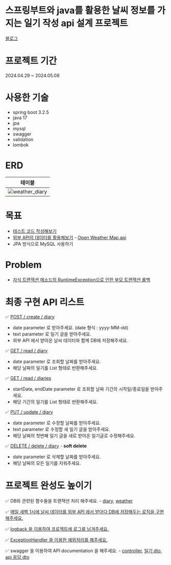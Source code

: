 # 스프링부트와 java를 활용한 날씨 정보를 가지는 일기 작성 api 설계 프로젝트

[블로그](https://velog.io/@yjj7819/series/%EB%82%A0%EC%94%A8-%EC%A0%95%EB%B3%B4%EB%A5%BC-%EA%B0%80%EC%A7%80%EB%8A%94-%EC%9D%BC%EA%B8%B0-%EC%9E%91%EC%84%B1-api-%EC%84%A4%EA%B3%84-%ED%94%84%EB%A1%9C%EC%A0%9D%ED%8A%B8)

# 프로젝트 기간

2024.04.29 ~ 2024.05.08

# 사용한 기술

- spring boot 3.2.5
- java 17
- jpa
- mysql
- swagger
- validation
- lombok

# ERD

|                                                        테이블                                                         |
|:------------------------------------------------------------------------------------------------------------------:|
| ![weather_diary](https://github.com/JinhwanB/WeatherDiaryPj/assets/123534245/b6cfcbbc-b2da-432e-aadb-748729f94d48) |

# 목표

- [테스트 코드 작성해보기](https://github.com/JinhwanB/WeatherDiaryPj/tree/main/src/test/java/com/jh/weatherdiarypj)
- [외부 API의 데이터를 활용해보기](https://github.com/JinhwanB/WeatherDiaryPj/blob/fbe6e50b968143e50ebedaa967f420eabf0c5008/src/main/java/com/jh/weatherdiarypj/weather/service/WeatherService.java#L67) - [Open Weather Map api](https://openweathermap.org/)
- JPA 방식으로 MySQL 사용하기

# Problem

- [자식 트랜잭션 메소드의 RuntimeException으로 인한 부모 트랜잭션 롤백](https://github.com/JinhwanB/WeatherDiaryPj/issues/1#issue-2270308074)

# 최종 구현 API 리스트

✅ [POST / create / diary](https://github.com/JinhwanB/WeatherDiaryPj/blob/fbe6e50b968143e50ebedaa967f420eabf0c5008/src/main/java/com/jh/weatherdiarypj/diary/controller/DiaryController.java#L49)

- date parameter 로 받아주세요. (date 형식 : yyyy-MM-dd)
- text parameter 로 일기 글을 받아주세요.
- 외부 API 에서 받아온 날씨 데이터와 함께 DB에 저장해주세요.

✅ [GET / read / diary](https://github.com/JinhwanB/WeatherDiaryPj/blob/fbe6e50b968143e50ebedaa967f420eabf0c5008/src/main/java/com/jh/weatherdiarypj/diary/controller/DiaryController.java#L115)

- date parameter 로 조회할 날짜를 받아주세요.
- 해당 날짜의 일기를 List 형태로 반환해주세요.

✅ [GET / read / diaries](https://github.com/JinhwanB/WeatherDiaryPj/blob/fbe6e50b968143e50ebedaa967f420eabf0c5008/src/main/java/com/jh/weatherdiarypj/diary/controller/DiaryController.java#L136)

- startDate, endDate parameter 로 조회할 날짜 기간의 시작일/종료일을 받아주세요.
- 해당 기간의 일기를 List 형태로 반환해주세요.

✅ [PUT / update / diary](https://github.com/JinhwanB/WeatherDiaryPj/blob/fbe6e50b968143e50ebedaa967f420eabf0c5008/src/main/java/com/jh/weatherdiarypj/diary/controller/DiaryController.java#L73)

- date parameter 로 수정할 날짜를 받아주세요.
- text parameter 로 수정할 새 일기 글을 받아주세요.
- 해당 날짜의 첫번째 일기 글을 새로 받아온 일기글로 수정해주세요.

✅ [DELETE / delete / diary](https://github.com/JinhwanB/WeatherDiaryPj/blob/fbe6e50b968143e50ebedaa967f420eabf0c5008/src/main/java/com/jh/weatherdiarypj/diary/controller/DiaryController.java#L94) -
**soft delete**

- date parameter 로 삭제할 날짜를 받아주세요.
- 해당 날짜의 모든 일기를 지워주세요.

# 프로젝트 완성도 높이기

✅ DB와 관련된 함수들을 트랜잭션 처리
해주세요. - [diary](https://github.com/JinhwanB/WeatherDiaryPj/blob/main/src/main/java/com/jh/weatherdiarypj/diary/service/DiaryService.java), [weather](https://github.com/JinhwanB/WeatherDiaryPj/blob/main/src/main/java/com/jh/weatherdiarypj/weather/service/WeatherService.java)

✅ [매일 새벽 1시에 날씨 데이터를 외부 API 에서 받아다 DB에 저장해두는 로직을 구현해주세요.](https://github.com/JinhwanB/WeatherDiaryPj/blob/fbe6e50b968143e50ebedaa967f420eabf0c5008/src/main/java/com/jh/weatherdiarypj/weather/service/WeatherService.java#L37)

✅ [logback 을 이용하여 프로젝트에 로그를 남겨주세요.](https://github.com/JinhwanB/WeatherDiaryPj/blob/main/src/main/resources/logback-spring.xml)

✅ [ExceptionHandler 을 이용한 예외처리를 해주세요.](https://github.com/JinhwanB/WeatherDiaryPj/blob/main/src/main/java/com/jh/weatherdiarypj/config/GlobalExceptionHandler.java)

✅ swagger 을 이용하여 API documentation 을
해주세요. - [controller](https://github.com/JinhwanB/WeatherDiaryPj/blob/main/src/main/java/com/jh/weatherdiarypj/diary/controller/DiaryController.java), [일기 dto](https://github.com/JinhwanB/WeatherDiaryPj/blob/main/src/main/java/com/jh/weatherdiarypj/diary/dto/DiaryResponseDto.java), [api 응답 dto](https://github.com/JinhwanB/WeatherDiaryPj/blob/main/src/main/java/com/jh/weatherdiarypj/config/GlobalApiResponse.java)

